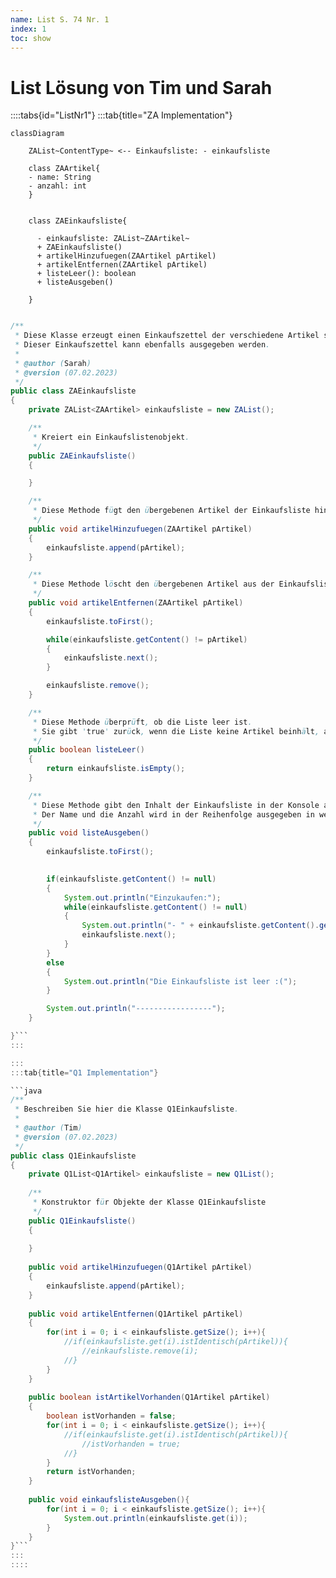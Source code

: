 ```yaml
---
name: List S. 74 Nr. 1
index: 1
toc: show
---
```


# List Lösung von Tim und Sarah

::::tabs{id="ListNr1"}
:::tab{title="ZA Implementation"}

```mermaid
classDiagram
    
    ZAList~ContentType~ <-- Einkaufsliste: - einkaufsliste
    
    class ZAArtikel{
    - name: String
    - anzahl: int 
    }
    

    class ZAEinkaufsliste{

      - einkaufsliste: ZAList~ZAArtikel~
      + ZAEinkaufsliste()
      + artikelHinzufuegen(ZAArtikel pArtikel)
      + artikelEntfernen(ZAArtikel pArtikel)
      + listeLeer(): boolean
      + listeAusgeben()
    
    }
  
```

```java
/**
 * Diese Klasse erzeugt einen Einkaufszettel der verschiedene Artikel speichert.
 * Dieser Einkaufszettel kann ebenfalls ausgegeben werden.
 * 
 * @author (Sarah) 
 * @version (07.02.2023)
 */
public class ZAEinkaufsliste
{
    private ZAList<ZAArtikel> einkaufsliste = new ZAList();    

    /**
     * Kreiert ein Einkaufslistenobjekt.
     */
    public ZAEinkaufsliste()
    {

    }

    /**
     * Diese Methode fügt den übergebenen Artikel der Einkaufsliste hinten an.
     */
    public void artikelHinzufuegen(ZAArtikel pArtikel)
    {
        einkaufsliste.append(pArtikel);
    }

    /**
     * Diese Methode löscht den übergebenen Artikel aus der Einkaufsliste.
     */
    public void artikelEntfernen(ZAArtikel pArtikel)
    {
        einkaufsliste.toFirst();

        while(einkaufsliste.getContent() != pArtikel)
        {
            einkaufsliste.next();
        }

        einkaufsliste.remove();
    }

    /**
     * Diese Methode überprüft, ob die Liste leer ist.
     * Sie gibt 'true' zurück, wenn die Liste keine Artikel beinhält, ansonsten gibt die 'false' zurück.
     */
    public boolean listeLeer()
    {
        return einkaufsliste.isEmpty();
    }

    /**
     * Diese Methode gibt den Inhalt der Einkaufsliste in der Konsole aus.
     * Der Name und die Anzahl wird in der Reihenfolge ausgegeben in welcher sie in der Einkaufsliste gespeichert sind.
     */
    public void listeAusgeben()
    {
        einkaufsliste.toFirst();

    
        if(einkaufsliste.getContent() != null)
        {
            System.out.println("Einzukaufen:");
            while(einkaufsliste.getContent() != null)
            {
                System.out.println("- " + einkaufsliste.getContent().getName() + " (" + einkaufsliste.getContent().getAnzahl() + ")");
                einkaufsliste.next();
            }
        }
        else
        {
            System.out.println("Die Einkaufsliste ist leer :(");
        }

        System.out.println("-----------------");
    }

}```
:::

:::
:::tab{title="Q1 Implementation"}

```java
/**
 * Beschreiben Sie hier die Klasse Q1Einkaufsliste.
 * 
 * @author (Tim) 
 * @version (07.02.2023)
 */
public class Q1Einkaufsliste
{
    private Q1List<Q1Artikel> einkaufsliste = new Q1List();
    
    /**
     * Konstruktor für Objekte der Klasse Q1Einkaufsliste
     */
    public Q1Einkaufsliste()
    {
        
    }
    
    public void artikelHinzufuegen(Q1Artikel pArtikel)
    {
        einkaufsliste.append(pArtikel);
    }
    
    public void artikelEntfernen(Q1Artikel pArtikel)
    {
        for(int i = 0; i < einkaufsliste.getSize(); i++){
            //if(einkaufsliste.get(i).istIdentisch(pArtikel)){
                //einkaufsliste.remove(i);
            //}
        }
    }
    
    public boolean istArtikelVorhanden(Q1Artikel pArtikel)
    {
        boolean istVorhanden = false;
        for(int i = 0; i < einkaufsliste.getSize(); i++){
            //if(einkaufsliste.get(i).istIdentisch(pArtikel)){
                //istVorhanden = true;
            //}
        }
        return istVorhanden;
    }
    
    public void einkaufslisteAusgeben(){
        for(int i = 0; i < einkaufsliste.getSize(); i++){
            System.out.println(einkaufsliste.get(i));
        }
    }
}```
:::
::::

